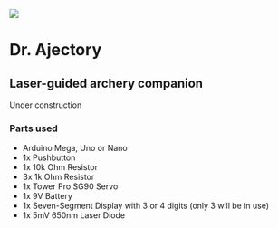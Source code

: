 ![](https://github.com/plamf/dr-ajectory/workflows/Build%20Sketches/badge.svg)
# Dr. Ajectory
## Laser-guided archery companion

Under construction

### Parts used
- Arduino Mega, Uno or Nano
- 1x Pushbutton
- 1x 10k Ohm Resistor
- 3x 1k Ohm Resistor
- 1x Tower Pro SG90 Servo
- 1x 9V Battery
- 1x Seven-Segment Display with 3 or 4 digits (only 3 will be in use)
- 1x 5mV 650nm Laser Diode
